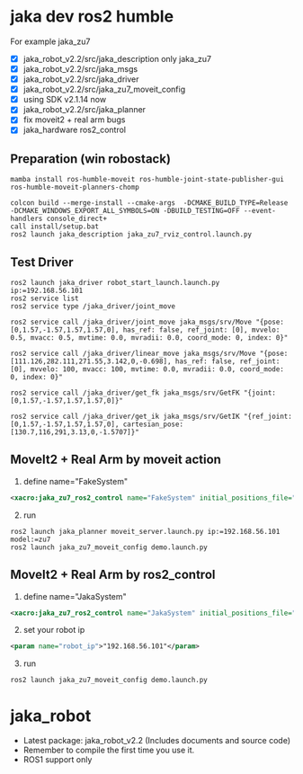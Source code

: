 # jaka dev ros2 humble
For example jaka_zu7
- [x] jaka_robot_v2.2/src/jaka_description only jaka_zu7
- [x] jaka_robot_v2.2/src/jaka_msgs
- [x] jaka_robot_v2.2/src/jaka_driver
- [x] jaka_robot_v2.2/src/jaka_zu7_moveit_config
- [x] using SDK v2.1.14 now
- [x] jaka_robot_v2.2/src/jaka_planner
- [x] fix moveit2 + real arm bugs
- [x] jaka_hardware ros2_control

## Preparation (win robostack)
```
mamba install ros-humble-moveit ros-humble-joint-state-publisher-gui ros-humble-moveit-planners-chomp

colcon build --merge-install --cmake-args  -DCMAKE_BUILD_TYPE=Release  -DCMAKE_WINDOWS_EXPORT_ALL_SYMBOLS=ON -DBUILD_TESTING=OFF --event-handlers console_direct+
call install/setup.bat
ros2 launch jaka_description jaka_zu7_rviz_control.launch.py
```

## Test Driver
```shell
ros2 launch jaka_driver robot_start_launch.launch.py ip:=192.168.56.101
ros2 service list
ros2 service type /jaka_driver/joint_move

ros2 service call /jaka_driver/joint_move jaka_msgs/srv/Move "{pose: [0,1.57,-1.57,1.57,1.57,0], has_ref: false, ref_joint: [0], mvvelo: 0.5, mvacc: 0.5, mvtime: 0.0, mvradii: 0.0, coord_mode: 0, index: 0}"

ros2 service call /jaka_driver/linear_move jaka_msgs/srv/Move "{pose: [111.126,282.111,271.55,3.142,0,-0.698], has_ref: false, ref_joint: [0], mvvelo: 100, mvacc: 100, mvtime: 0.0, mvradii: 0.0, coord_mode: 0, index: 0}"

ros2 service call /jaka_driver/get_fk jaka_msgs/srv/GetFK "{joint: [0,1.57,-1.57,1.57,1.57,0]}"

ros2 service call /jaka_driver/get_ik jaka_msgs/srv/GetIK "{ref_joint: [0,1.57,-1.57,1.57,1.57,0], cartesian_pose: [130.7,116,291,3.13,0,-1.5707]}"
```

## MoveIt2 + Real Arm by moveit action
1. define name="FakeSystem"
```xml jaka_robot_v2.2\src\jaka_zu7_moveit_config\config\jaka_zu7.urdf.xacro 
<xacro:jaka_zu7_ros2_control name="FakeSystem" initial_positions_file="$(arg initial_positions_file)"/>
```
2. run
```
ros2 launch jaka_planner moveit_server.launch.py ip:=192.168.56.101 model:=zu7
ros2 launch jaka_zu7_moveit_config demo.launch.py
```

## MoveIt2 + Real Arm by ros2_control
1. define name="JakaSystem"
```xml jaka_zu7_moveit_config\config\jaka_zu7.urdf.xacro 
<xacro:jaka_zu7_ros2_control name="JakaSystem" initial_positions_file="$(arg initial_positions_file)"/>
```
2. set your robot ip
```xml jaka_zu7_moveit_config\config\jaka_zu7.ros2_control.xacro
<param name="robot_ip">"192.168.56.101"</param>
```
3. run
```
ros2 launch jaka_zu7_moveit_config demo.launch.py
```

# jaka_robot
* Latest package: jaka_robot_v2.2 (Includes documents and source code)  
* Remember to compile the first time you use it.
* ROS1 support only
